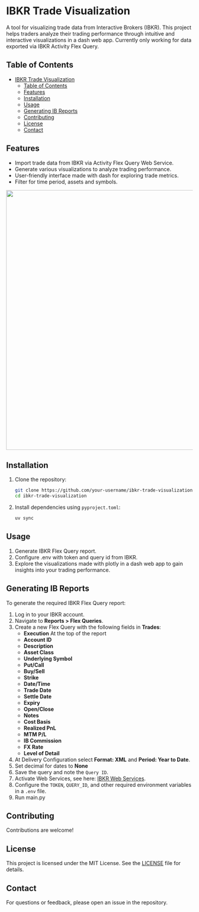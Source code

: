 # IBKR Trade Visualization

A tool for visualizing trade data from Interactive Brokers (IBKR). This project helps traders analyze their trading performance through intuitive and interactive visualizations in a dash web app. Currently only working for data exported via IBKR Activity Flex Query.

## Table of Contents
- [IBKR Trade Visualization](#ibkr-trade-visualization)
  - [Table of Contents](#table-of-contents)
  - [Features](#features)
  - [Installation](#installation)
  - [Usage](#usage)
  - [Generating IB Reports](#generating-ib-reports)
  - [Contributing](#contributing)
  - [License](#license)
  - [Contact](#contact)

## Features

- Import trade data from IBKR via Activity Flex Query Web Service.
- Generate various visualizations to analyze trading performance.
- User-friendly interface made with dash for exploring trade metrics.
- Filter for time period, assets and symbols.

<p align="center">
    <img src="https://github.com/user-attachments/assets/14ffebc5-bec2-4d34-8724-3e745d151d93" width="700">
</p>

## Installation

1. Clone the repository:
   ```bash
   git clone https://github.com/your-username/ibkr-trade-visualization.git
   cd ibkr-trade-visualization
   ```

2. Install dependencies using `pyproject.toml`:
   ```bash
   uv sync
   ```

## Usage

1. Generate IBKR Flex Query report.
2. Configure .env with token and query id from IBKR.
3. Explore the visualizations made with plotly in a dash web app to gain insights into your trading performance.

## Generating IB Reports

To generate the required IBKR Flex Query report:

1. Log in to your IBKR account.
2. Navigate to **Reports > Flex Queries**.
3. Create a new Flex Query with the following fields in **Trades**:
   - **Execution** At the top of the report
   - **Account ID**
   - **Description** 
   - **Asset Class**
   - **Underlying Symbol**
   - **Put/Call**
   - **Buy/Sell**
   - **Strike**
   - **Date/Time**
   - **Trade Date**
   - **Settle Date**
   - **Expiry**
   - **Open/Close**
   - **Notes**
   - **Cost Basis**
   - **Realized PnL**
   - **MTM P/L**
   - **IB Commission**
   - **FX Rate**
   - **Level of Detail**
4. At Delivery Configuration select **Format: XML** and **Period: Year to Date**.
5. Set decimal for dates to **None**
6. Save the query and note the `Query ID`.
7. Activate Web Services, see here: [IBKR Web Services](https://www.ibkrguides.com/clientportal/performanceandstatements/flex-web-service.htm).
8. Configure the `TOKEN`, `QUERY_ID`, and other required environment variables in a `.env` file.
9. Run main.py

## Contributing

Contributions are welcome! 

## License

This project is licensed under the MIT License. See the [LICENSE](LICENSE) file for details.

## Contact

For questions or feedback, please open an issue in the repository.
